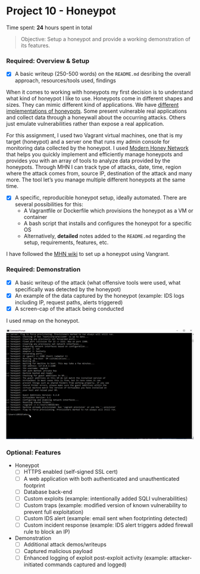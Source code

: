 # Project 10 - Honeypot

Time spent: **24** hours spent in total

> Objective: Setup a honeypot and provide a working demonstration of its features.

### Required: Overview & Setup

- [x] A basic writeup (250-500 words) on the `README.md` desribing the overall approach, resources/tools used, findings

When it comes to working with honeypots my first decision is to understand what kind of honeypot I like to use. Honeypots come in different shapes and sizes. They can mimic different kind of applications. We have [different implementations of honeypots](https://www.symantec.com/connect/articles/guide-different-kinds-honeypots). Some present vulnerable real applications and collect data through a honeywall about the occurring attacks. Others just emulate vulnerabilities rather than expose a real application. 

For this assignment, I used two Vagrant virtual machines, one that is my target (honeypot) and a server one that runs my admin console for monitoring data collected by the honeypot. I used [Modern Honey Network](http://threatstream.github.io/mhn/) that helps you quickly implement and efficiently manage honeypots and provides you with an array of tools to analyze data provided by the honeypots. Through MHN I can track type of attacks, date, time, region where the attack comes from, source IP, destination of the attack and many more. The tool let’s you manage multiple different honeypots at the same time. 


- [x] A specific, reproducible honeypot setup, ideally automated. There are several possibilities for this:
	- A Vagrantfile or Dockerfile which provisions the honeypot as a VM or container
	- A bash script that installs and configures the honeypot for a specific OS
	- Alternatively, **detailed** notes added to the `README.md` regarding the setup, requirements, features, etc.
	
I have followed the [MHN wiki](https://github.com/threatstream/mhn/wiki/Getting-up-and-running-using-Vagrant) to set up a honeypot using Vangrant.

### Required: Demonstration

- [x] A basic writeup of the attack (what offensive tools were used, what specifically was detected by the honeypot)
- [x] An example of the data captured by the honeypot (example: IDS logs including IP, request paths, alerts triggered)
- [x] A screen-cap of the attack being conducted

I used nmap on the honeypot. 

<img src='Project8Demo.gif' title='Video Walkthrough' width='' alt='Video Walkthrough' />
    
### Optional: Features
- Honeypot
	- [ ] HTTPS enabled (self-signed SSL cert)
	- [ ] A web application with both authenticated and unauthenticated footprint
	- [ ] Database back-end
	- [ ] Custom exploits (example: intentionally added SQLI vulnerabilities)
	- [ ] Custom traps (example: modified version of known vulnerability to prevent full exploitation)
	- [ ] Custom IDS alert (example: email sent when footprinting detected)
	- [ ] Custom incident response (example: IDS alert triggers added firewall rule to block an IP)
- Demonstration
	- [ ] Additional attack demos/writeups
	- [ ] Captured malicious payload
	- [ ] Enhanced logging of exploit post-exploit activity (example: attacker-initiated commands captured and logged)
